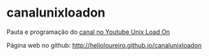 # canalunixloadon
Pauta e programação do [canal no Youtube Unix Load On](https://www.youtube.com/UnixLoadOn)

Página web no github: http://helioloureiro.github.io/canalunixloadon
